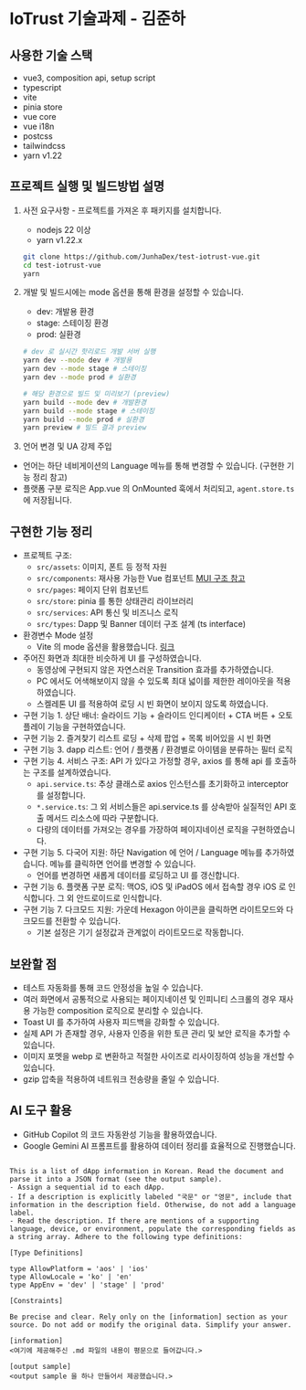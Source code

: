 # IoTrust 기술과제 - 김준하

## 사용한 기술 스택

- vue3, composition api, setup script
- typescript
- vite
- pinia store
- vue core
- vue i18n
- postcss
- tailwindcss
- yarn v1.22

## 프로젝트 실행 및 빌드방법 설명

1. 사전 요구사항 - 프로젝트를 가져온 후 패키지를 설치합니다.
    - nodejs 22 이상
    - yarn v1.22.x

   ```bash
   git clone https://github.com/JunhaDex/test-iotrust-vue.git
   cd test-iotrust-vue
   yarn
   ```
2. 개발 및 빌드시에는 mode 옵션을 통해 환경을 설정할 수 있습니다.
    - dev: 개발용 환경
    - stage: 스테이징 환경
    - prod: 실환경

   ```bash
   # dev 로 실시간 핫리로드 개발 서버 실행
   yarn dev --mode dev # 개발용
   yarn dev --mode stage # 스테이징
   yarn dev --mode prod # 실환경
   
   # 해당 환경으로 빌드 및 미리보기 (preview)
   yarn build --mode dev # 개발환경
   yarn build --mode stage # 스테이징
   yarn build --mode prod # 실환경
   yarn preview # 빌드 결과 preview
   ```
   
3. 언어 변경 및 UA 강제 주입

- 언어는 하단 네비게이션의 Language 메뉴를 통해 변경할 수 있습니다. (구현한 기능 정리 참고)
- 플랫폼 구분 로직은 App.vue 의 OnMounted 훅에서 처리되고, `agent.store.ts` 에 저장됩니다.

## 구현한 기능 정리

- 프로젝트 구조:
    - `src/assets`: 이미지, 폰트 등 정적 자원
    - `src/components`: 재사용 가능한 Vue 컴포넌트 [MUI 구조 참고](https://mui.com/material-ui/all-components/)
    - `src/pages`: 페이지 단위 컴포넌트
    - `src/store`: pinia 를 통한 상태관리 라이브러리
    - `src/services`: API 통신 및 비즈니스 로직
    - `src/types`: Dapp 및 Banner 데이터 구조 설계 (ts interface)
- 환경변수 Mode 설정
    - Vite 의 mode 옵션을 활용했습니다. [링크](https://ko.vite.dev/guide/env-and-mode.html#modes)
- 주어진 화면과 최대한 비슷하게 UI 를 구성하였습니다.
    - 동영상에 구현되지 않은 자연스러운 Transition 효과를 추가하였습니다.
    - PC 에서도 어색해보이지 않을 수 있도록 최대 넓이를 제한한 레이아웃을 적용하였습니다.
    - 스켈레톤 UI 를 적용하여 로딩 시 빈 화면이 보이지 않도록 하였습니다.
- 구현 기능 1. 상단 배너: 슬라이드 기능 + 슬라이드 인디케이터 + CTA 버튼 + 오토플레이 기능을 구현하였습니다.
- 구현 기능 2. 즐겨찾기 리스트 로딩 + 삭제 팝업 + 목록 비어있을 시 빈 화면
- 구현 기능 3. dapp 리스트: 언어 / 플랫폼 / 환경별로 아이템을 분류하는 필터 로직
- 구현 기능 4. 서비스 구조: API 가 있다고 가정할 경우, axios 를 통해 api 를 호출하는 구조를 설계하였습니다.
    - `api.service.ts`: 추상 클래스로 axios 인스턴스를 초기화하고 interceptor 를 설정합니다.
    - `*.service.ts`: 그 외 서비스들은 api.service.ts 를 상속받아 실질적인 API 호출 메서드 리소스에 따라 구분합니다.
    - 다량의 데이터를 가져오는 경우를 가장하여 페이지네이션 로직을 구현하였습니다.
- 구현 기능 5. 다국어 지원: 하단 Navigation 에 언어 / Language 메뉴를 추가하였습니다. 메뉴를 클릭하면 언어를 변경할 수 있습니다.
    - 언어를 변경하면 새롭게 데이터를 로딩하고 UI 를 갱신합니다.
- 구현 기능 6. 플랫폼 구분 로직: 맥OS, iOS 및 iPadOS 에서 접속할 경우 iOS 로 인식합니다. 그 외 안드로이드로 인식합니다.
- 구현 기능 7. 다크모드 지원: 가운데 Hexagon 아이콘을 클릭하면 라이트모드와 다크모드를 전환할 수 있습니다.
    - 기본 설정은 기기 설정값과 관계없이 라이트모드로 작동합니다.

## 보완할 점

- 테스트 자동화를 통해 코드 안정성을 높일 수 있습니다.
- 여러 화면에서 공통적으로 사용되는 페이지네이션 및 인피니티 스크롤의 경우 재사용 가능한 composition 로직으로 분리할 수 있습니다.
- Toast UI 를 추가하여 사용자 피드백을 강화할 수 있습니다.
- 실제 API 가 존재할 경우, 사용자 인증을 위한 토큰 관리 및 보안 로직을 추가할 수 있습니다.
- 이미지 포멧을 webp 로 변환하고 적절한 사이즈로 리사이징하여 성능을 개선할 수 있습니다.
- gzip 압축을 적용하여 네트워크 전송량을 줄일 수 있습니다.

## AI 도구 활용

- GitHub Copilot 의 코드 자동완성 기능을 활용하였습니다.
- Google Gemini AI 프롬프트를 활용하여 데이터 정리를 효율적으로 진행했습니다.

```text

This is a list of dApp information in Korean. Read the document and parse it into a JSON format (see the output sample).
- Assign a sequential id to each dApp.
- If a description is explicitly labeled "국문" or "영문", include that information in the description field. Otherwise, do not add a language label.
- Read the description. If there are mentions of a supporting language, device, or environment, populate the corresponding fields as a string array. Adhere to the following type definitions:

[Type Definitions]

type AllowPlatform = 'aos' | 'ios'
type AllowLocale = 'ko' | 'en'
type AppEnv = 'dev' | 'stage' | 'prod'

[Constraints]

Be precise and clear. Rely only on the [information] section as your source. Do not add or modify the original data. Simplify your answer.

[information]
<여기에 제공해주신 .md 파일의 내용이 평문으로 들어갑니다.>

[output sample]
<output sample 을 하나 만들어서 제공했습니다.>
```
